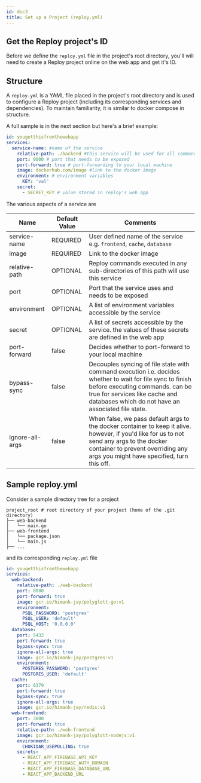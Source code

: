 ```yaml
---
id: doc3
title: Set up a Project (reploy.yml)
---
```


## Get the Reploy project's ID
Before we define the `reploy.yml` file in the project's root directory, you'll will need to create a Reploy project online on the web app and get it's ID.

## Structure

A `reploy.yml` is a YAML file placed in the project's root directory and is used to configure a Reploy project (including its corresponding services and dependencies). To maintain familiarity, it is similar to docker compose in structure.

A full sample is in the next section but here's a brief example:
```yaml
id: yougetthisfromthewebapp
services:
  service-name: #name of the service
    relative-path: ./backend #this service will be used for all commands being executed in any sub-directory of `backend`
    port: 0000 # port that needs to be exposed
    port-forward: true # port-forwarding to your local machine
    image: dockerhub.com/image #link to the docker image
    environment: # environment variables
      KEY: 'val'
    secret:
      - SECRET_KEY # value stored in reploy's web app
```
The various aspects of a service are


| Name            | Default Value | Comments                                                                                                                                                                                                                             |
|-----------------|---------------|--------------------------------------------------------------------------------------------------------------------------------------------------------------------------------------------------------------------------------------|
| service-name    | REQUIRED      | User defined name of the service e.g. `frontend`, `cache`, `database`                                                                                                                                                                |
| image           | REQUIRED      | Link to the docker image                                                                                                                                                                                                             |
| relative-path   | OPTIONAL      | Reploy commands executed in any sub-directories of this path will use this service                                                                                                                                                   |
| port            | OPTIONAL      | Port that the service uses and needs to be exposed                                                                                                                                                                                   |
| environment     | OPTIONAL      | A list of environment variables accessible by the service                                                                                                                                                                            |
| secret          | OPTIONAL      | A list of secrets accessible by the service. the values of these secrets are defined in the web app                                                                                                                                  |
| port-forward    | false         | Decides whether to port-forward to your local machine                                                                                                                                                                                |
| bypass-sync     | false         | Decouples syncing of file state with command execution i.e. decides whether to wait for file sync to finish before executing commands. can be true for services like cache and databases which do not have an associated file state. |
| ignore-all-args | false         | When false, we pass default args to the docker container to keep it alive. however, if you'd like for us to not send any args to the docker container to prevent overriding any args you might have specified, turn this off.        |







## Sample reploy.yml
Consider a sample directory tree for a project
```
project_root # root directory of your project (home of the .git directory)
├── web-backend
│   └── main.go
├── web-frontend
│   └── package.json
│   └── main.js
├── ...
```
and its corresponding `reploy.yml` file
```yaml
id: yougetthisfromthewebapp
services:
  web-backend:
    relative-path: ./web-backend
    port: 8080
    port-forward: true
    image: gcr.io/himank-jay/polyglott-go:v1
    environment:
      PSQL_PASSWORD: 'postgres'
      PSQL_USER: 'default'
      PSQL_HOST: '0.0.0.0'
  database:
    port: 5432
    port-forward: true
    bypass-sync: true
    ignore-all-args: true
    image: gcr.io/himank-jay/postgres:v1
    environment:
      POSTGRES_PASSWORD: 'postgres'
      POSTGRES_USER: 'default'
  cache:
    port: 6379
    port-forward: true
    bypass-sync: true
    ignore-all-args: true
    image: gcr.io/himank-jay/redis:v1
  web-frontend:
    port: 3000
    port-forward: true
    relative-path: ./web-frontend
    image: gcr.io/himank-jay/polyglott-nodejs:v1
    environment:
      CHOKIDAR_USEPOLLING: true
    secrets:
      - REACT_APP_FIREBASE_API_KEY
      - REACT_APP_FIREBASE_AUTH_DOMAIN
      - REACT_APP_FIREBASE_DATABASE_URL
      - REACT_APP_BACKEND_URL
```

